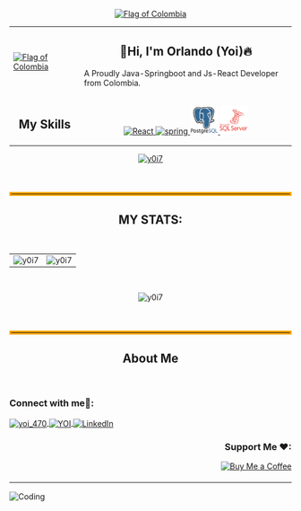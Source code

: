 <p align="center">
  <a href="https://www.google.com/search?q=tiger&oq=tiger&gs_lcrp=EgZjaHJvbWUyBggAEEUYOTIGCAEQRRg8MgYIAhAuGEDSAQgyNDU4ajBqMagCCLACAQ&sourceid=chrome&ie=UTF-8" target="_blank">
    <img src="https://media4.giphy.com/media/v1.Y2lkPTc5MGI3NjExZnRmbXV4Yzh2N3JmOXlqeXlsYXBld2k1bnYybmNlYWFtMG9jZnJqdyZlcD12MV9pbnRlcm5hbF9naWZfYnlfaWQmY3Q9Zw/Ruqs7aaZ4J19m/giphy.gif" alt="Flag of Colombia" width="800" height="450"/>
  </a>
</p>

<table align="center">
  <tr>
    <td>
      <a href="https://www.google.com/search?q=Colombia&oq=Colombia&gs_lcrp=EgZjaHJvbWUyBggAEEUYOTIGCAEQLhhA0gEIMzg3MWowajGoAgCwAgA&sourceid=chrome&ie=UTF-8" target="_blank">
        <img src="https://upload.wikimedia.org/wikipedia/commons/2/21/Flag_of_Colombia.svg" alt="Flag of Colombia" width="250" height="120"/>
    </td>
    <td>
      <h2 align="center">🐾Hi, I'm Orlando (Yoi)🔥</h2>
      <p>A Proudly Java-Springboot and Js-React Developer from Colombia.</p>
      </a>
    </td>
  </tr>
  <tr>
    <td>
      <h2 align="center">My Skills</h2>
    </td>
    <td>
      <p align="center"> 
  <a href="https://reactjs.org" target="_blank" rel="noreferrer"> 
    <img src="https://upload.wikimedia.org/wikipedia/commons/a/a7/React-icon.svg" alt="React" width="50" height="50"/> 
</a>
  <a href="https://spring.io/" target="_blank" rel="noreferrer"> 
    <img src="https://www.vectorlogo.zone/logos/springio/springio-icon.svg" alt="spring" width="50" height="50"/> 
  </a>
    <a href="https://www.postgresql.org" target="_blank" rel="noreferrer"> 
    <img src="https://raw.githubusercontent.com/devicons/devicon/master/icons/postgresql/postgresql-original-wordmark.svg" alt="postgresql" width="50" height="50"/> 
  </a>
  <a href="https://www.microsoft.com/sql-server" target="_blank" rel="noreferrer"> 
    <img src="https://raw.githubusercontent.com/devicons/devicon/master/icons/microsoftsqlserver/microsoftsqlserver-plain-wordmark.svg" alt="sql server" width="50" height="50"/> 
</a>
</p>
    </td>
  </tr>
</table>

<p align="center"> 
  <a href="https://github.com/ryo-ma/github-profile-trophy">
    <img src="https://github-profile-trophy.vercel.app/?username=y0i7&show_icons=true&theme=radical&margin-w=15&margin-h=15&no-bg=true&no-frame=true&column=-1&titles=Commits,Stars,Repositories,PullRequest" alt="y0i7" />
  </a> 
</p>

<br>
<hr style="border: 3px solid #FFA500; margin: 20px 0;">
<h2 align="center">MY STATS:</h2>
<br>

<table align="center">
  <tr>
    <td>
      <img src="https://github-readme-stats.vercel.app/api?username=y0i7&show_icons=true&theme=radical&count_private=true" alt="y0i7" />
    </td>
    <td>
      <img src="https://github-readme-stats.vercel.app/api/top-langs/?username=y0i7&show_icons=true&theme=radical&count_private=true&layout=compact" alt="y0i7" />
    </td>
  </tr>
</table>
<br>
<p align="center"><img src="https://github-readme-streak-stats.herokuapp.com/?user=y0i7&show_icons=true&theme=radical" alt="y0i7" /></p>
<br>
<hr style="border: 3px solid #FFA500; margin: 20px 0;">
<h2 align="center">About Me</h2>
<br>

<h3 align="left">Connect with me📧:</h3>
<p align="left">
<a href="https://x.com/Yoi_470?t=VKMkZroGeyozpZ4uxwQaeg&s=09" target="blank">
  <img align="center" src="https://raw.githubusercontent.com/rahuldkjain/github-profile-readme-generator/master/src/images/icons/Social/twitter.svg" alt="yoi_470" height="50" width="50" />
</a>

<a href="https://www.instagram.com/y0ito12?igsh=a21oM3NmdG5neHRo" target="blank">
  <img align="center" src="https://raw.githubusercontent.com/rahuldkjain/github-profile-readme-generator/master/src/images/icons/Social/instagram.svg" alt="YOI" height="50" width="50" />
</a>

<a href="https://www.linkedin.com/in/orlando-yepes-espitia-321727312" target="blank">
  <img align="center" src="https://encrypted-tbn0.gstatic.com/images?q=tbn:ANd9GcT_-6qJIbbEhrdlscdsIRu4CXCFzm_vCNYGUA&s" alt="LinkedIn" height="50" width="50" />
</a>
</p>

<h3 align="right">Support Me ❤:</h3>
<p align="right">
  <a href="https://buymeacoffee.com/oryees27s">
    <img src="https://cdn.buymeacoffee.com/buttons/v2/default-yellow.png" height="45" width="200" alt="Buy Me a Coffee" />
  </a>
</p>

<hr style="margin-top: 20px;">

<img align="center" alt="Coding" width="1010" height="200" src="https://truecolorsunited.org/wp-content/uploads/The-Matrix-code-animated-1.gif">
